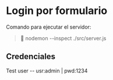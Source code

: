# Login por formulario

Comando para ejecutar el servidor: 

> 🚀 nodemon --inspect ./src/server.js 

Credenciales
------------

Test user -- usr:admin | pwd:1234